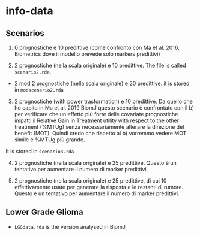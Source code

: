 # info-data

## Scenarios
1. 0 prognostiche e 10 predittive (come confronto con Ma et al. 2016, Biometrics dove il modello prevede solo markers predittivi)

2. 2 prognostiche (nella scala originale) e 10 predittive. The file is called `scenario2.rda`.
  
  - 2 mod 2 prognostiche (nella scala originale) e 20 predittive. 
    it is stored in `modscenario2.rda`

3. 2 prognostiche (with power trasformation) e 10 predittive. Da quello che ho capito in Ma et al. 2019 BiomJ questo scenario è confrontato con il b) per verificare che un effetto più forte delle covariate prognostiche impatti il Relative Gain in Treatment utility with respect to the other treatment (%MTUg) senza necessariamente alterare la direzione del benefit (MOT). Quindi credo che rispetto al b) vorremmo vedere MOT simile e %MTUg più grande.

It is stored in `scenario3.rda`

4. 2 prognostiche (nella scala originale) e 25 predittive. Questo è un tentativo per aumentare il numero di marker predittivi.

5. 2 prognostiche (nella scala originale) e 25 predittive, di cui 10 effettivamente usate per generare la risposta e le restanti di rumore. Questo è un tentativo per aumentare il numero di marker predittivi.

## Lower Grade Glioma

* `LGGdata.rda` is the version analysed in BiomJ